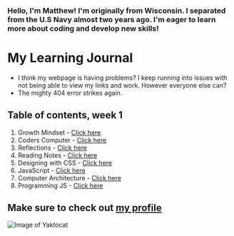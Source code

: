 ### Hello, I'm Matthew! I'm originally from Wisconsin. I separated from the U.S Navy almost two years ago. I'm eager to learn more about coding and develop new skills!

# My Learning Journal
  
- I think my webpage is having problems? I keep running into issues with not being able to view my links and work. However everyone else can?
- The mighty 404 error strikes again.


## Table of contents, week 1
  1. Growth Mindset - [Click here](growthmindset.md)
  1. Coders Computer - [Click here](coders-computer.md)
  1. Reflections - [Click here](reflections.md)
  1. Reading Notes - [Click here](reading-notes.md)
  1. Designing with CSS - [Click here](cssdesign.md)
  1. JavaScript - [Click here](javas-intro.md)
  1. Computer Architecture - [Click here](computerarch.md)
  1. Programming JS - [Click here](programjs.md)


## Make sure to check out [my profile](https://github.com/Mattpet26)

![Image of Yaktocat](https://octodex.github.com/images/yaktocat.png)